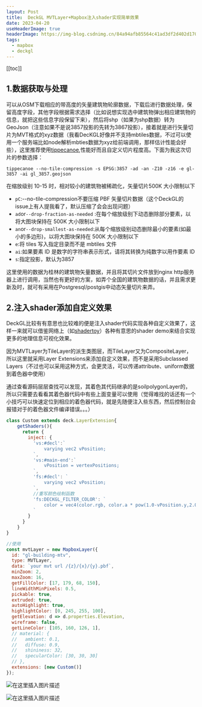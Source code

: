 ```yaml
---
layout: Post
title:  DeckGL MVTLayer+Mapbox注入shader实现简单效果
date: 2023-04-20
useHeaderImage: true
headerImage: https://img-blog.csdnimg.cn/84a94afb85564c41ad3df2d402d170e1.png
tags:
  - mapbox
  - deckgl
---
```


[[toc]]



## 1.数据获取与处理
可以从OSM下载相应的带高度的矢量建筑物轮廓数据，下载后进行数据处理，保留高度字段，其他字段根据需求选择（比如说想实现选中建筑物弹出相应建筑物的信息，就把这些信息字段保留下来），然后将shp（如果为shp数据）转为GeoJson（注意如果不是说3857投影的先转为3867投影），接着就是进行矢量切片为MVT格式的xyz数据（我看DecKGL好像并不支持mbtiles数据，不过可以使用一个服务端比如node解析mbties数据为xyz给前端调用，那样估计性能会好些），这里推荐使用[tippecanoe](https://github.com/mapbox/tippecanoe),性能好而且自定义切片程度高。下面为我这次切片的参数选择：

```
tippecanoe --no-tile-compression -s EPSG:3857 -ad -an -Z10 -z16 -e gl-3857 -ai gl_3857.geojson
```

在缩放级别 10-15 时，相对较小的建筑物被稀疏化，矢量切片500K 大小限制以下

- `pC`:--no-tile-compression不要压缩 PBF 矢量切片数据（这个DeckGL的issue上有人提我看了，默认压缩了会会出现问题）
- `ad`or`--drop-fraction-as-needed` :在每个缩放级别下动态删除部分要素，以将大图块保持在 500K 大小限制以下
- `an`or`--drop-smallest-as-needed`:从每个缩放级别动态删除最小的要素(如最小的多边形)，以将大图块保持在 500K 大小限制以下
- `e`:将 tiles 写入指定目录而不是 mbtiles 文件
- `ai`:如果要素 ID 是数字的字符串表示形式，请将其转换为纯数字以用作要素 ID
- `s`:指定投影，默认为3857

这里使用的数据为桂林的建筑物矢量数据，并且将其切片文件放到nginx http服务器上进行调用，当然也有更好的方案，如弄个全国的建筑物数据的话，并且需求更新及时，就可有采用在Postgresql/postgis中动态矢量切片来弄。

## 2.注入shader添加自定义效果
DeckGL比较有有意思也比较难的便是注入shader代码实现各种自定义效果了，这样一来就可以借鉴网络上（如[shadertoy](https://www.shadertoy.com/)）各种有意思的shader demo来结合实现更多的地理信息可视化效果。

因为MVTLayer为TileLayer的派生类图层，而TileLayer又为CompositeLayer，所以这里就采用Layer Extensions来添加自定义效果，而不是采用Subclassed Layers（不过也可以采用这种方式，会更灵活，可以传递attribute、uniform数据到着色器中使用）

通过查看源码层层查找可以发现，其着色其代码继承的是soilpolygonLayer的，所以只需要去看看其着色器代码中有些上面变量可以使用（觉得难找的话还有一个小技巧可以快速定位到相应的着色器代码，就是先随便注入些东西，然后控制台会报错对于的着色器文件编译错误。。。）

```javascript
class Custom extends deck.LayerExtension{
    getShaders(){
      return {
        inject: {
          'vs:#decl':`
              varying vec2 vPosition;
          `,
          'vs:#main-end':`
              vPosition = vertexPositions;
          `,
          'fs:#decl': `
              varying vec2 vPosition;
          `,
          //重写颜色绘制函数
          'fs:DECKGL_FILTER_COLOR': `
              color = vec4(color.rgb, color.a * pow(1.0-vPosition.y,2.0));
          `
        }
      }
    }
}

//使用
const mvtLayer = new MapboxLayer({
  id: "gl-building-mtv",
  type: MVTLayer,
  data: `your mvt url /{z}/{x}/{y}.pbf`,
  minZoom: 2,
  maxZoom: 16,
  getFillColor: [17, 179, 68, 150],
  lineWidthMinPixels: 0.5,
  pickable: true,
  extruded: true,
  autoHighlight: true,
  highlightColor: [0, 245, 255, 100],
  getElevation: d => d.properties.Elevation,
  wireframe: false,
  getLineColor: [105, 160, 126, 1],
  // material: {
  //   ambient: 0.1,
  //   diffuse: 0.9,
  //   shininess: 32,
  //   specularColor: [30, 30, 30]
  // },
  extensions: [new Custom()]
});

```
![在这里插入图片描述](https://img-blog.csdnimg.cn/09f9eee055604d328e3a65acb5345d49.png)

![在这里插入图片描述](https://img-blog.csdnimg.cn/84a94afb85564c41ad3df2d402d170e1.png)